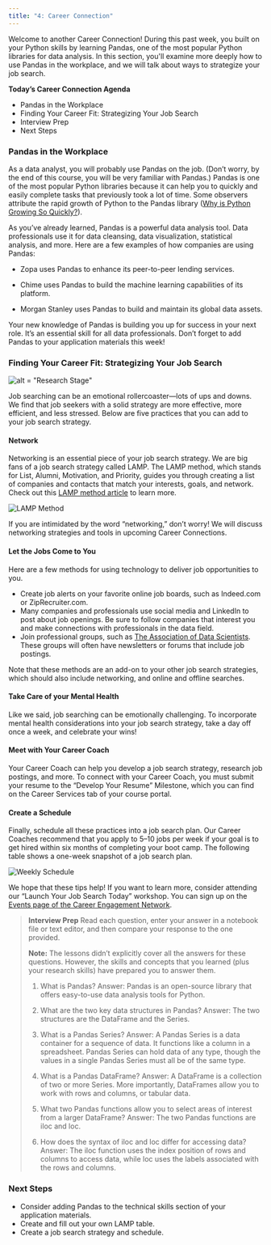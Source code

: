 ```yaml
---
title: "4: Career Connection"
---
```


<img style="display: none;" src="https://static.bc-edx.com/data/dl-1-2/m4/lms/img/banner.jpg" alt="lesson banner" />

Welcome to another Career Connection! During this past week, you built on your Python skills by learning Pandas, one of the most popular Python libraries for data analysis. In this section, you'll examine more deeply how to use Pandas in the workplace, and we will talk about ways to strategize your job search.

**Today’s Career Connection Agenda**

* Pandas in the Workplace
* Finding Your Career Fit: Strategizing Your Job Search
* Interview Prep
* Next Steps

### Pandas in the Workplace

As a data analyst, you will probably use Pandas on the job. (Don’t worry, by the end of this course, you will be very familiar with Pandas.) Pandas is one of the most popular Python libraries because it can help you to quickly and easily complete tasks that previously took a lot of time. Some observers attribute the rapid growth of Python to the Pandas library ([Why is Python Growing So Quickly?](https://stackoverflow.blog/2017/09/14/python-growing-quickly/)).

As you’ve already learned, Pandas is a powerful data analysis tool. Data professionals use it for data cleansing, data visualization, statistical analysis, and more. Here are a few examples of how companies are using Pandas:

* Zopa uses Pandas to enhance its peer-to-peer lending services.

* Chime uses Pandas to build the machine learning capabilities of its platform.

* Morgan Stanley uses Pandas to build and maintain its global data assets.

Your new knowledge of Pandas is building you up for success in your next role. It’s an essential skill for all data professionals. Don’t forget to add Pandas to your application materials this week!

### Finding Your Career Fit: Strategizing Your Job Search

![alt = "Research Stage"](https://static.bc-edx.com/data/dl-1-2/m4/lms/img/Career-Connection-Research.png)

Job searching can be an emotional rollercoaster—lots of ups and downs. We find that job seekers with a solid strategy are more effective, more efficient, and less stressed. Below are five practices that you can add to your job search strategy.

#### Network

Networking is an essential piece of your job search strategy. We are big fans of a job search strategy called LAMP. The LAMP method, which stands for List, Alumni, Motivation, and Priority, guides you through creating a list of companies and contacts that match your interests, goals, and network. Check out this [LAMP method article](https://careernetwork.2u.com/articles/blog-the-lamp-method/) to learn more.

![LAMP Method](https://static.bc-edx.com/data/dl-1-2/m4/lms/img/Career-Connection-LAMP-Method.png)

If you are intimidated by the word “networking,” don’t worry! We will discuss networking strategies and tools in upcoming Career Connections.

#### Let the Jobs Come to You

Here are a few methods for using technology to deliver job opportunities to you.

* Create job alerts on your favorite online job boards, such as Indeed.com or ZipRecruiter.com.
* Many companies and professionals use social media and LinkedIn to post about job openings. Be sure to follow companies that interest you and make connections with professionals in the data field.
* Join professional groups, such as [The Association of Data Scientists](https://www.adasci.org/about-us/). These groups will often have newsletters or forums that include job postings.

Note that these methods are an add-on to your other job search strategies, which should also include networking, and online and offline searches.

#### Take Care of your Mental Health

Like we said, job searching can be emotionally challenging. To incorporate mental health considerations into your job search strategy, take a day off once a week, and celebrate your wins!

#### Meet with Your Career Coach

Your Career Coach can help you develop a job search strategy, research job postings, and more. To connect with your Career Coach, you must submit your resume to the “Develop Your Resume” Milestone, which you can find on the Career Services tab of your course portal.

#### Create a Schedule

Finally, schedule all these practices into a job search plan. Our Career Coaches recommend that you apply to 5–10 jobs per week if your goal is to get hired within six months of completing your boot camp. The following table shows a one-week snapshot of a job search plan.

![Weekly Schedule](https://static.bc-edx.com/data/dl-1-2/m4/lms/img/Career-Connection-Weekly-Schedule.png)

We hope that these tips help! If you want to learn more, consider attending our “Launch Your Job Search Today” workshop. You can sign up on the [Events page of the Career Engagement Network](https://careernetwork.2u.com/all-events/).

> **Interview Prep**
> Read each question, enter your answer in a notebook file or text editor, and then compare your response to the one provided.
>
> **Note:** The lessons didn’t explicitly cover all the answers for these questions. However, the skills and concepts that you learned (plus your research skills) have prepared you to answer them.
>
> 1. What is Pandas?
> Answer: Pandas is an open-source library that offers easy-to-use data analysis tools for Python.
>
> 2. What are the two key data structures in Pandas?
> Answer: The two structures are the DataFrame and the Series.
>
> 3. What is a Pandas Series?
> Answer: A Pandas Series is a data container for a sequence of data. It functions like a column in a spreadsheet. Pandas Series can hold data of any type, though the values in a single Pandas Series must all be of the same type.
>
> 4. What is a Pandas DataFrame?
> Answer: A DataFrame is a collection of two or more Series. More importantly, DataFrames allow you to work with rows and columns, or tabular data.
>
> 5. What two Pandas functions allow you to select areas of interest from a larger DataFrame?
> Answer: The two Pandas functions are iloc and loc.
>
> 6. How does the syntax of iloc and loc differ for accessing data?
> Answer: The iloc function uses the index position of rows and columns to access data, while loc uses the labels associated with the rows and columns.

### Next Steps

* Consider adding Pandas to the technical skills section of your application materials.
* Create and fill out your own LAMP table.
* Create a job search strategy and schedule.
